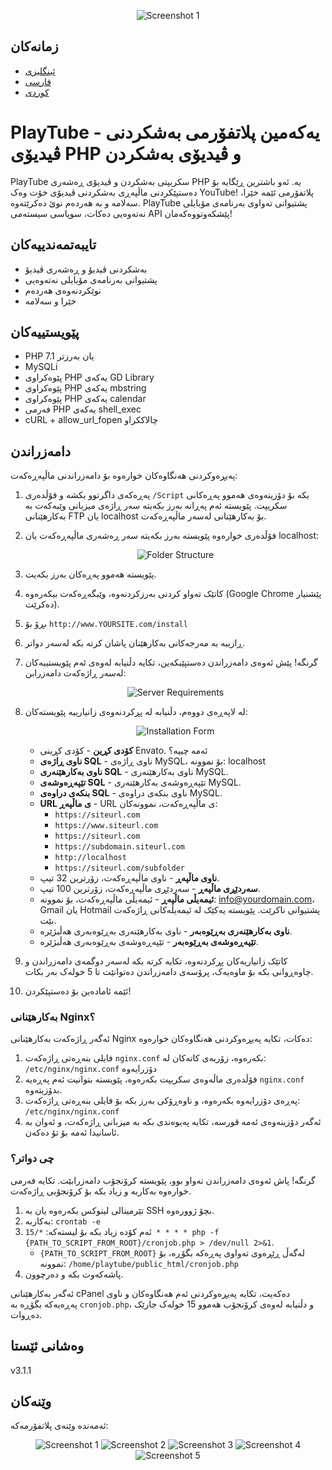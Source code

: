 <p align="center">
  <img src="upload/screenshots/unnamed.png" alt="Screenshot 1">
</p>

## زمانەکان
- [ئینگلیزی](readme.md)
- [فارسی](readme-fa.md)
- [کوردی](readme-kurdish.md)


# PlayTube - یەکەمین پلاتفۆرمی بەشکردنی ڤیدیۆی PHP و ڤیدیۆی بەشکردن

PlayTube سکریپتی بەشکردن و ڤیدیۆی ڕەشەری PHP یە. ئەو باشترین ڕێگایە بۆ دەستپێکردنی ماڵپەڕی بەشکردنی ڤیدیۆی خۆت وەک YouTube! پلاتفۆرمی ئێمە خێرا، سەلامە و بە هەردەم نوێ دەکرێتەوە. PlayTube پشتیوانی تەواوی بەرنامەی مۆبایلی نەتەوەیی دەکات، سوپاسی سیستەمی API پێشکەوتووەکەمان!

## تایبەتمەندییەکان
- بەشکردنی ڤیدیۆ و ڕەشەری ڤیدیۆ
- پشتیوانی بەرنامەی مۆبایلی نەتەوەیی
- نوێکردنەوەی هەردەم
- خێرا و سەلامە

## پێویستییەکان
- PHP 7.1 یان بەرزتر
- MySQLi
- پێوەکراوی PHP یەکەی GD Library
- پێوەکراوی PHP یەکەی mbstring
- پێوەکراوی PHP یەکەی calendar
- فەرمی PHP یەکەی shell_exec
- cURL + allow_url_fopen چالاککراو

## دامەزراندن
پەیڕەوکردنی هەنگاوەکان خوارەوە بۆ دامەزراندنی ماڵپەڕەکەت:

1. پەڕەکەی داگرتوو بکشە و فۆڵدەری `/Script` بکە بۆ دۆزینەوەی هەموو پەڕەکانی سکریپت. پێویستە ئەم پەڕانە بەرز بکەیتە سەر ڕاژەی میزبانی وێبەکەت بە بەکارهێنانی FTP یان localhost بۆ بەکارهێنانی لەسەر ماڵپەڕەکەت.
2. فۆڵدەری خوارەوە پێویستە بەرز بکەیتە سەر ڕەشەری ماڵپەڕەکەت یان localhost:

   <p align="center">
     <img src="upload/screenshots/folder_structure.png" alt="Folder Structure">
   </p>

3. پێویستە هەموو پەڕەکان بەرز بکەیت.
4. کاتێک تەواو کردنی بەرزکردنەوە، وێبگەڕەکەت بیکەرەوە (Google Chrome پێشنیار دەکرێت).
5. بڕۆ بۆ `http://www.YOURSITE.com/install`
6. ڕازیبە بە مەرجەکانی بەکارهێنان پاشان کرتە بکە لەسەر دواتر.
7. گرنگە! پێش ئەوەی دامەزراندن دەستپێبکەین، تکایە دڵنیابە لەوەی ئەم پێویستییەکان لەسەر ڕاژەکەت دامەزرابن:

   <p align="center">
     <img src="upload/screenshots/server_requirements.png" alt="Server Requirements">
   </p>

8. لە لاپەڕەی دووەم، دڵنیابە لە پڕکردنەوەی زانیارییە پێویستەکان:

   <p align="center">
     <img src="upload/screenshots/installation_form.png" alt="Installation Form">
   </p>

   - **کۆدی کڕین** - کۆدی کڕینی Envato. ئەمە چییە؟
   - **ناوی ڕاژەی SQL** - ناوی ڕاژەی MySQL، بۆ نموونە: localhost
   - **ناوی بەکارهێنەری SQL** - ناوی بەکارهێنەری MySQL.
   - **تێپەڕەوشەی SQL** - تێپەڕەوشەی بەکارهێنەری MySQL.
   - **بنکەی دراوەی SQL** - ناوی بنکەی دراوەی MySQL.
   - **URL ی ماڵپەڕ** - URL ی ماڵپەڕەکەت، نموونەکان:
     - `https://siteurl.com`
     - `https://www.siteurl.com`
     - `https://siteurl.com`
     - `https://subdomain.siteurl.com`
     - `http://localhost`
     - `https://siteurl.com/subfolder`
   - **ناوی ماڵپەڕ** - ناوی ماڵپەڕەکەت، زۆرترین 32 تیپ.
   - **سەردێڕی ماڵپەڕ** - سەردێڕی ماڵپەڕەکەت، زۆرترین 100 تیپ.
   - **ئیمەیڵی ماڵپەڕ** - ئیمەیڵی ماڵپەڕەکەت، بۆ نموونە: info@yourdomain.com، Gmail یان Hotmail پشتیوانی ناکرێت. پێویستە یەکێک لە ئیمەیڵەکانی ڕاژەکەت بێت.
   - **ناوی بەکارهێنەری بەڕێوەبەر** - ناوی بەکارهێنەری بەڕێوەبەری هەڵبژێرە.
   - **تێپەڕەوشەی بەڕێوەبەر** - تێپەڕەوشەی بەڕێوەبەری هەڵبژێرە.

9. کاتێک زانیاریەکان پڕکردنەوە، تکایە کرتە بکە لەسەر دوگمەی دامەزراندن و چاوەڕوانی بکە بۆ ماوەیەک، پرۆسەی دامەزراندن دەتوانێت تا 5 خولەک بەر بکات.
10. ئێمە ئامادەین بۆ دەستپێکردن!

### بەکارهێنانی Nginx؟
ئەگەر ڕاژەکەت بەکارهێنانی Nginx دەکات، تکایە پەیڕەوکردنی هەنگاوەکان خوارەوە:

1. فایلی بنەڕەتی ڕاژەکەت `nginx.conf` بکەرەوە، زۆربەی کاتەکان لە: `/etc/nginx/nginx.conf` دۆزرایەوە
2. فۆڵدەری ماڵەوەی سکریپت بکەرەوە، پێویستە بتوانیت ئەم پەڕەیە `nginx.conf` بدۆزیتەوە.
3. پەڕەی دۆزرایەوە بکەرەوە، و ناوەڕۆکی بەرز بکە بۆ فایلی بنەڕەتی ڕاژەکەت: `/etc/nginx/nginx.conf`
4. ئەگەر دۆزینەوەی ئەمە قورسە، تکایە پەیوەندی بکە بە میزبانی ڕاژەکەت، و ئەوان بە ئاسانیدا ئەمە بۆ تۆ دەکەن.

### چی دواتر؟
گرنگە! پاش ئەوەی دامەزراندن تەواو بوو، پێویستە کرۆنجۆب دامەزرابێت. تکایە فەرمی خوارەوە بەکاربە و زیاد بکە بۆ کرۆنجۆبی ڕاژەکەت.

1. تێرمینالی لینوکس بکەرەوە یان بە SSH بچۆ ژوورەوە.
2. بەکاربە: `crontab -e`
3. ئەم کۆدە زیاد بکە بۆ لیستەکە: `*/15 * * * * php -f {PATH_TO_SCRIPT_FROM_ROOT}/cronjob.php > /dev/null 2>&1`.
   - `{PATH_TO_SCRIPT_FROM_ROOT}` لەگەڵ ڕێڕەوی تەواوی پەڕەکە بگۆڕە، بۆ نموونە: `/home/playtube/public_html/cronjob.php`
4. پاشەکەوت بکە و دەرچوون.

ئەگەر بەکارهێنانی cPanel دەکەیت، تکایە پەیڕەوکردنی ئەم هەنگاوەکان و ناوی پەڕەیەکە بگۆڕە بە `cronjob.php`، و دڵنیابە لەوەی کرۆنجۆب هەموو 15 خولەک جارێک دەڕوات.

## وەشانی ئێستا
v3.1.1

## وێنەکان
ئەمەندە وێنەی پلاتفۆرمەکە:

<p align="center">
  <img src="upload/screenshots/Screenshot_1.png" alt="Screenshot 1">
  <img src="upload/screenshots/Screenshot_2.png" alt="Screenshot 2">
  <img src="upload/screenshots/Screenshot_3.png" alt="Screenshot 3">
  <img src="upload/screenshots/Screenshot_4.png" alt="Screenshot 4">
  <img src="upload/screenshots/Screenshot_5.png" alt="Screenshot 5">
</p>

